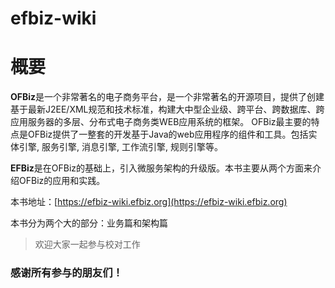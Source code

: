 # efbiz-wiki

# 概要

**OFBiz**是一个非常著名的电子商务平台，是一个非常著名的开源项目，提供了创建基于最新J2EE/XML规范和技术标准，构建大中型企业级、跨平台、跨数据库、跨应用服务器的多层、分布式电子商务类WEB应用系统的框架。 OFBiz最主要的特点是OFBiz提供了一整套的开发基于Java的web应用程序的组件和工具。包括实体引擎, 服务引擎, 消息引擎, 工作流引擎, 规则引擎等。

**EFBiz**是在OFBiz的基础上，引入微服务架构的升级版。本书主要从两个方面来介绍OFBiz的应用和实践。

本书地址：[https://efbiz-wiki.efbiz.org](https://efbiz-wiki.efbiz.org)

本书分为两个大的部分：业务篇和架构篇

> 欢迎大家一起参与校对工作

### 感谢所有参与的朋友们！



